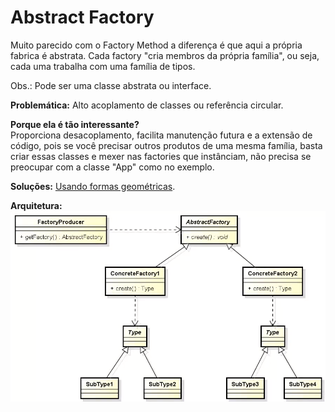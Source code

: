 # Abstract Factory

Muito parecido com o Factory Method a diferença é que aqui a própria fabrica é abstrata. Cada factory "cria membros da própria família", ou seja, cada uma trabalha com uma família de tipos.

Obs.: Pode ser uma classe abstrata ou interface.

**Problemática:** Alto acoplamento de classes ou referência circular.

**Porque ela é tão interessante?**<br />
Proporciona desacoplamento, facilita manutenção futura e a extensão de código, pois se você precisar outros produtos de uma mesma família, basta criar essas classes e mexer nas factories que instânciam, não precisa se preocupar com a classe "App" como no exemplo.

**Soluções:** [Usando formas geométricas](src/github/factorymethod/shape/ShapeFactory.java).

**Arquitetura:**<br />
![Abstract Factory](assets/abstract-factory.png)



